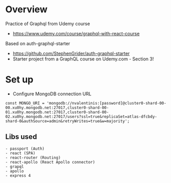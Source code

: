 # Overview

Practice of Graphql from Udemy course
- https://www.udemy.com/course/graphql-with-react-course

Based on auth-graphql-starter
- https://github.com/StephenGrider/auth-graphql-starter
- Starter project from a GraphQL course on Udemy.com - Section 3!

# Set up

- Configure MongoDB connection URL

`const MONGO_URI = 'mongodb://nvalentinis:[password]@cluster0-shard-00-00.xu0hy.mongodb.net:27017,cluster0-shard-00-01.xu0hy.mongodb.net:27017,cluster0-shard-00-02.xu0hy.mongodb.net:27017/users?ssl=true&replicaSet=atlas-dfcbdy-shard-0&authSource=admin&retryWrites=true&w=majority';`


## Libs used

    - passport (Auth)
    - react (SPA)
    - react-router (Routing)
    - react-apollo (React Apollo connector)
    - grapql
    - apollo
    - express 4
